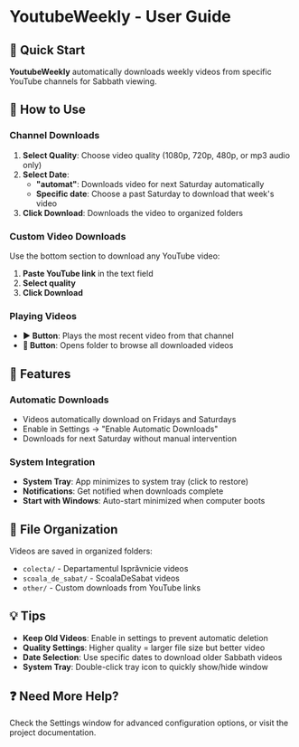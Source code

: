 # YoutubeWeekly - User Guide

## 🚀 Quick Start

**YoutubeWeekly** automatically downloads weekly videos from specific YouTube channels for Sabbath viewing.

## 📖 How to Use

### Channel Downloads
1. **Select Quality**: Choose video quality (1080p, 720p, 480p, or mp3 audio only)
2. **Select Date**: 
   - **"automat"**: Downloads video for next Saturday automatically
   - **Specific date**: Choose a past Saturday to download that week's video
3. **Click Download**: Downloads the video to organized folders

### Custom Video Downloads
Use the bottom section to download any YouTube video:
1. **Paste YouTube link** in the text field
2. **Select quality** 
3. **Click Download**

### Playing Videos
- **▶ Button**: Plays the most recent video from that channel
- **📂 Button**: Opens folder to browse all downloaded videos

## 🔧 Features

### Automatic Downloads
- Videos automatically download on Fridays and Saturdays
- Enable in Settings → "Enable Automatic Downloads"
- Downloads for next Saturday without manual intervention

### System Integration
- **System Tray**: App minimizes to system tray (click to restore)
- **Notifications**: Get notified when downloads complete
- **Start with Windows**: Auto-start minimized when computer boots

## 📁 File Organization

Videos are saved in organized folders:
- `colecta/` - Departamentul Isprăvnicie videos
- `scoala_de_sabat/` - ScoalaDeSabat videos  
- `other/` - Custom downloads from YouTube links

## 💡 Tips

- **Keep Old Videos**: Enable in settings to prevent automatic deletion
- **Quality Settings**: Higher quality = larger file size but better video
- **Date Selection**: Use specific dates to download older Sabbath videos
- **System Tray**: Double-click tray icon to quickly show/hide window

## ❓ Need More Help?

Check the Settings window for advanced configuration options, or visit the project documentation.